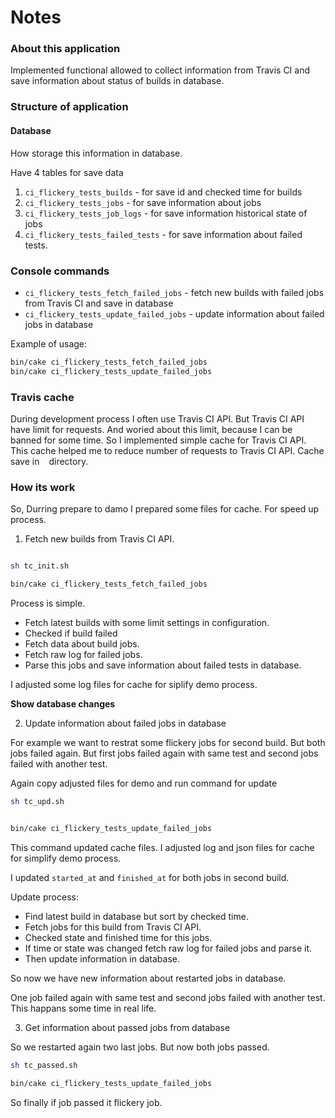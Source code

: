 # Notes

### About this application

Implemented functional allowed to collect information from Travis CI and save information about status of builds in database.  

### Structure of application

#### Database

How storage this information in database. 

Have 4 tables for save data
1. `ci_flickery_tests_builds` - for save id and checked time for builds
2. `ci_flickery_tests_jobs` - for save information about jobs
3. `ci_flickery_tests_job_logs` - for save information historical state of jobs
4. `ci_flickery_tests_failed_tests` - for save information about failed tests.

### Console commands

- `ci_flickery_tests_fetch_failed_jobs` - fetch new builds with failed jobs from Travis CI and save in database
- `ci_flickery_tests_update_failed_jobs` - update information about failed jobs in database

Example of usage:

```bash
bin/cake ci_flickery_tests_fetch_failed_jobs
bin/cake ci_flickery_tests_update_failed_jobs
```


### Travis cache

During development process I often use Travis CI API.
But Travis CI API have limit for requests.  And woried about this limit, because I can be banned for some time.
So I implemented simple cache for Travis CI API.
This cache helped me to reduce number of requests to Travis CI API.
Cache save in ` ` directory.

### How its work

So, Durring prepare to damo I prepared some files for cache. For speed up process.

1. Fetch new builds from Travis CI API.


```bash

sh tc_init.sh

bin/cake ci_flickery_tests_fetch_failed_jobs

```
Process is simple.
- Fetch latest builds  with some limit settings in configuration.
- Checked if build failed
- Fetch data about build jobs.
- Fetch raw log for failed jobs.
- Parse this jobs and save information about failed tests in database.

I adjusted some log files for cache for siplify demo process.

__Show database changes__



2. Update information about failed jobs in database

For example we want to restrat some flickery jobs for second build.
But both jobs failed again. But first jobs failed again with same test and second jobs failed with another test.

Again copy adjusted files for demo and run command for update

```bash
sh tc_upd.sh

```
```bash

bin/cake ci_flickery_tests_update_failed_jobs
```
This command updated cache files. I adjusted log and json files for cache for simplify demo process.

I updated `started_at` and `finished_at` for both jobs in second build.

Update process:
- Find latest build in database but sort by checked time.
- Fetch jobs for this build from Travis CI API.
- Checked state and finished time for this jobs.
- If time or state was changed fetch raw log for failed jobs and parse it.
- Then update information in database.

So now we have new information about restarted jobs in database.

One job failed again with same test and second jobs failed with another test.
This happans some time in real life.



3. Get information about passed jobs from database

So we restarted again two last jobs. But now both jobs passed.

```bash
sh tc_passed.sh

bin/cake ci_flickery_tests_update_failed_jobs
```

So finally if job passed it flickery job.
